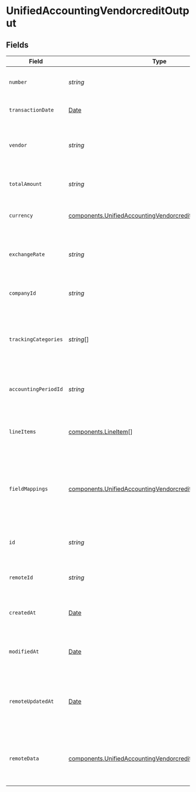 # UnifiedAccountingVendorcreditOutput


## Fields

| Field                                                                                                                                      | Type                                                                                                                                       | Required                                                                                                                                   | Description                                                                                                                                | Example                                                                                                                                    |
| ------------------------------------------------------------------------------------------------------------------------------------------ | ------------------------------------------------------------------------------------------------------------------------------------------ | ------------------------------------------------------------------------------------------------------------------------------------------ | ------------------------------------------------------------------------------------------------------------------------------------------ | ------------------------------------------------------------------------------------------------------------------------------------------ |
| `number`                                                                                                                                   | *string*                                                                                                                                   | :heavy_minus_sign:                                                                                                                         | The number of the vendor credit                                                                                                            | VC-001                                                                                                                                     |
| `transactionDate`                                                                                                                          | [Date](https://developer.mozilla.org/en-US/docs/Web/JavaScript/Reference/Global_Objects/Date)                                              | :heavy_minus_sign:                                                                                                                         | The date of the transaction                                                                                                                | 2024-06-15T12:00:00Z                                                                                                                       |
| `vendor`                                                                                                                                   | *string*                                                                                                                                   | :heavy_minus_sign:                                                                                                                         | The UUID of the vendor associated with the credit                                                                                          | 801f9ede-c698-4e66-a7fc-48d19eebaa4f                                                                                                       |
| `totalAmount`                                                                                                                              | *string*                                                                                                                                   | :heavy_minus_sign:                                                                                                                         | The total amount of the vendor credit                                                                                                      | 1000                                                                                                                                       |
| `currency`                                                                                                                                 | [components.UnifiedAccountingVendorcreditOutputCurrency](../../models/components/unifiedaccountingvendorcreditoutputcurrency.md)           | :heavy_minus_sign:                                                                                                                         | The currency of the vendor credit                                                                                                          | USD                                                                                                                                        |
| `exchangeRate`                                                                                                                             | *string*                                                                                                                                   | :heavy_minus_sign:                                                                                                                         | The exchange rate applied to the vendor credit                                                                                             | 1.2                                                                                                                                        |
| `companyId`                                                                                                                                | *string*                                                                                                                                   | :heavy_minus_sign:                                                                                                                         | The UUID of the associated company                                                                                                         | 801f9ede-c698-4e66-a7fc-48d19eebaa4f                                                                                                       |
| `trackingCategories`                                                                                                                       | *string*[]                                                                                                                                 | :heavy_minus_sign:                                                                                                                         | The UUID of the tracking categories associated with the vendor credit                                                                      | [<br/>"801f9ede-c698-4e66-a7fc-48d19eebaa4f"<br/>]                                                                                         |
| `accountingPeriodId`                                                                                                                       | *string*                                                                                                                                   | :heavy_minus_sign:                                                                                                                         | The UUID of the associated accounting period                                                                                               | 801f9ede-c698-4e66-a7fc-48d19eebaa4f                                                                                                       |
| `lineItems`                                                                                                                                | [components.LineItem](../../models/components/lineitem.md)[]                                                                               | :heavy_minus_sign:                                                                                                                         | The line items associated with this vendor credit                                                                                          |                                                                                                                                            |
| `fieldMappings`                                                                                                                            | [components.UnifiedAccountingVendorcreditOutputFieldMappings](../../models/components/unifiedaccountingvendorcreditoutputfieldmappings.md) | :heavy_minus_sign:                                                                                                                         | The custom field mappings of the object between the remote 3rd party & Panora                                                              | {<br/>"custom_field_1": "value1",<br/>"custom_field_2": "value2"<br/>}                                                                     |
| `id`                                                                                                                                       | *string*                                                                                                                                   | :heavy_minus_sign:                                                                                                                         | The UUID of the vendor credit record                                                                                                       | 801f9ede-c698-4e66-a7fc-48d19eebaa4f                                                                                                       |
| `remoteId`                                                                                                                                 | *string*                                                                                                                                   | :heavy_minus_sign:                                                                                                                         | The remote ID of the vendor credit                                                                                                         | remote_id_1234                                                                                                                             |
| `createdAt`                                                                                                                                | [Date](https://developer.mozilla.org/en-US/docs/Web/JavaScript/Reference/Global_Objects/Date)                                              | :heavy_minus_sign:                                                                                                                         | The created date of the vendor credit                                                                                                      | 2024-06-15T12:00:00Z                                                                                                                       |
| `modifiedAt`                                                                                                                               | [Date](https://developer.mozilla.org/en-US/docs/Web/JavaScript/Reference/Global_Objects/Date)                                              | :heavy_minus_sign:                                                                                                                         | The last modified date of the vendor credit                                                                                                | 2024-06-15T12:00:00Z                                                                                                                       |
| `remoteUpdatedAt`                                                                                                                          | [Date](https://developer.mozilla.org/en-US/docs/Web/JavaScript/Reference/Global_Objects/Date)                                              | :heavy_minus_sign:                                                                                                                         | The date when the vendor credit was last updated in the remote system                                                                      | 2024-06-15T12:00:00Z                                                                                                                       |
| `remoteData`                                                                                                                               | [components.UnifiedAccountingVendorcreditOutputRemoteData](../../models/components/unifiedaccountingvendorcreditoutputremotedata.md)       | :heavy_minus_sign:                                                                                                                         | The remote data of the vendor credit in the context of the 3rd Party                                                                       | {<br/>"raw_data": {<br/>"additional_field": "some value"<br/>}<br/>}                                                                       |